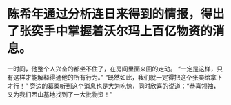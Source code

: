# 陈希年通过分析连日来得到的情报，得出了张奕手中掌握着沃尔玛上百亿物资的消息。
一时间，他整个人兴奋的都坐不住了，在房间里面来回的走动。
“一定是这样，只有这样才能解释得通他的所有行为。”
“既然如此，我们就一定得把这个张奕给拿下才行！”
旁边的葛柔听到这个消息也是大为吃惊，同时欣喜的说道：“恭喜领袖，又为我们西山基地找到了一大批物资！”

